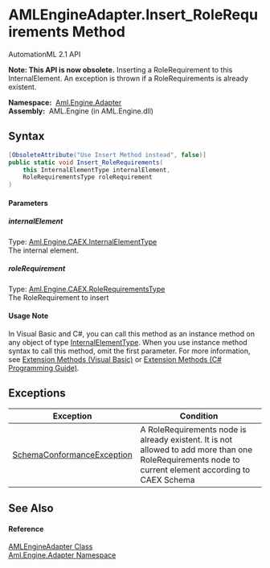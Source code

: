 AMLEngineAdapter.Insert_RoleRequirements Method
===============================================
AutomationML 2.1 API

**Note: This API is now obsolete.**
Inserting a RoleRequirement to this InternalElement. An exception is thrown if a RoleRequirements is already existent.

  **Namespace:**  [Aml.Engine.Adapter][1]  
  **Assembly:**  AML.Engine (in AML.Engine.dll)

Syntax
------

```csharp
[ObsoleteAttribute("Use Insert Method instead", false)]
public static void Insert_RoleRequirements(
	this InternalElementType internalElement,
	RoleRequirementsType roleRequirement
)
```

#### Parameters

##### *internalElement*
Type: [Aml.Engine.CAEX.InternalElementType][2]  
The internal element.

##### *roleRequirement*
Type: [Aml.Engine.CAEX.RoleRequirementsType][3]  
The RoleRequirement to insert

#### Usage Note
In Visual Basic and C#, you can call this method as an instance method on any object of type [InternalElementType][2]. When you use instance method syntax to call this method, omit the first parameter. For more information, see [Extension Methods (Visual Basic)][4] or [Extension Methods (C# Programming Guide)][5].

Exceptions
----------

Exception                       | Condition                                                                                                                                             
------------------------------- | ----------------------------------------------------------------------------------------------------------------------------------------------------- 
[SchemaConformanceException][6] | A RoleRequirements node is already existent. It is not allowed to add more than one RoleRequirements node to current element according to CAEX Schema 


See Also
--------

#### Reference
[AMLEngineAdapter Class][7]  
[Aml.Engine.Adapter Namespace][1]  

[1]: ../README.md
[2]: ../../Aml.Engine.CAEX/InternalElementType/README.md
[3]: ../../Aml.Engine.CAEX/RoleRequirementsType/README.md
[4]: https://docs.microsoft.com/dotnet/visual-basic/programming-guide/language-features/procedures/extension-methods
[5]: https://docs.microsoft.com/dotnet/csharp/programming-guide/classes-and-structs/extension-methods
[6]: ../../Aml.Engine.CAEX/SchemaConformanceException/README.md
[7]: README.md
[8]: https://www.automationml.org
[9]: ../../icons/logoShade.png